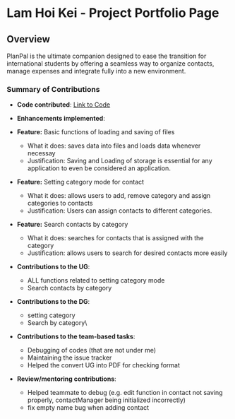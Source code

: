 # Lam Hoi Kei - Project Portfolio Page

## Overview
PlanPal is the ultimate companion designed to ease the transition for international students by offering a seamless way to organize contacts, manage expenses and integrate fully into a new environment.

### Summary of Contributions
- **Code contributed**: [Link to Code](https://nus-cs2113-ay2425s1.github.io/tp-dashboard/?search=anlamm&breakdown=true&sort=groupTitle%20dsc&sortWithin=title&since=2024-09-20&timeframe=commit&mergegroup=&groupSelect=groupByRepos&checkedFileTypes=docs~functional-code~test-code~other)


- **Enhancements implemented**:
- **Feature:** Basic functions of loading and saving of files
  - What it does: saves data into files and loads data whenever necessay 
  - Justification: Saving and Loading of storage is essential for any application to even be considered an application.
- **Feature:** Setting category mode for contact
  - What it does: allows users to add, remove category and assign categories to contacts
  - Justification: Users can assign contacts to different categories.
- **Feature:** Search contacts by category
  - What it does: searches for contacts that is assigned with the category
  - Justification: allows users to search for desired contacts more easily


- **Contributions to the UG**:
    - ALL functions related to setting category mode
    - Search contacts by category


- **Contributions to the DG**:
    - setting category
    - Search by category\


- **Contributions to the team-based tasks**:
    - Debugging of codes (that are not under me)
    - Maintaining the issue tracker
    - Helped the convert UG into PDF for checking format


- **Review/mentoring contributions**:
    - Helped teammate to debug (e.g. edit function in contact not saving properly, contactManager being initialized incorrectly)
    - fix empty name bug when adding contact